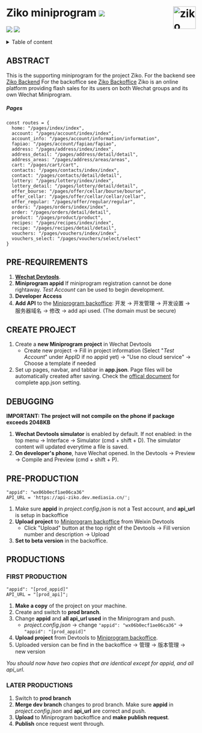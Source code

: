 # Ziko miniprogram ![](https://img.shields.io/badge/Version-1-informational?style=flat&logoColor=white&color=orange) <img src="/src/images/zikoland_logo.png" alt="ziko logo" align="right" height="60" />
![](https://img.shields.io/badge/-JavaScript-informational?style=flat&logo=javascript&logoColor=white&color=blue) ![](https://img.shields.io/badge/-CSS-informational?style=flat&logo=CSS3&logoColor=white&color=blue)

<details>
<summary>Table of content</summary>

-   [Abstract](#abstract)
    -   [Pages](#pages)
-   [Pre-Reqirements](#pre-requirements)
-   [Create Project](#create-project)
-   [Debugging](#debugging)
-   [Pre Production](#pre-production)
-   [Productions](#productions)
    -   [First Production](#first-production)
    -   [Later Productions](#later-productions)
</details>

## ABSTRACT
This is the supporting miniprogram for the project Ziko.
For the backend see [Ziko Backend](https://git.mediasia-group.com/ziko/ziko-backend)
For the backoffice see [Ziko Backoffice](https://git.mediasia-group.com/ziko/ziko-backoffice)
Ziko is an online platform providing flash sales for its users on both Wechat groups and its own Wechat Miniprogram.


##### Pages
```
const routes = {
  home: "/pages/index/index",
  account: "/pages/account/index/index",
  account_info: "/pages/account/information/information",
  fapiao: "/pages/account/fapiao/fapiao",
  address: "/pages/address/index/index",
  address_detail: "/pages/address/detail/detail",
  address_areas: "/pages/address/areas/areas",
  cart: "/pages/cart/cart",
  contacts: "/pages/contacts/index/index",
  contact: "/pages/contacts/detail/detail",
  lottery: "/pages/lottery/index/index",
  lottery_detail: "/pages/lottery/detail/detail",
  offer_bourse: "/pages/offer/cellar/bourse/bourse",
  offer_cellar: "/pages/offer/cellar/cellar/cellar",
  offer_regular: "/pages/offer/regular/regular",
  orders: "/pages/orders/index/index",
  order: "/pages/orders/detail/detail",
  product: "/pages/product/product",
  recipes: "/pages/recipes/index/index",
  recipe: "/pages/recipes/detail/detail",
  vouchers: "/pages/vouchers/index/index",
  vouchers_select: "/pages/vouchers/select/select"
}

```        


## PRE-REQUIREMENTS
1. **[Wechat Devtools](https://developers.weixin.qq.com/miniprogram/dev/devtools/download.html)**.
2. **Miniprogram appid** If miniprogram registration cannot be done rightaway. _Test Account_ can be used to begin development.
3. **Developer Access**
4. **Add API** to the [Miniprogram backoffice](mp.weixin.qq.com): 开发 -> 开发管理 -> 开发设置 -> 服务器域名 -> 修改 -> add api used. (The domain must be secure)


## CREATE PROJECT
1. Create a **new Miniprogram project** in Wechat Devtools
    - Create new project -> Fill in project information (Select "_Test Account_" under AppID if no appid yet) -> "Use no cloud service" -> Choose a template if needed
2. Set up pages, navbar, and tabbar in **app.json**. Page files will be automatically created after saving. Check the [offical document](https://developers.weixin.qq.com/miniprogram/dev/reference/configuration/app.html) for complete app.json setting.


## DEBUGGING
**IMPORTANT: The project will not compile on the phone if package exceeds 2048KB**
1. **Wechat Devtools simulator** is enabled by default. If not enabled: in the top menu -> Interface -> Simulator (cmd + shift + D). The simulator content will updated everytime a file is saved.
2. **On developer's phone**, have Wechat opened. In the Devtools -> Preview -> Compile and Preview (cmd + shift + P).


## PRE-PRODUCTION
```
"appid": "wx06b0ecf1ae06ca36"
API_URL = 'https://api-ziko.dev.mediasia.cn/';
```
1. Make sure **appid** in *project.config.json* is not a Test account, and **api_url** is setup in backoffice
2. **Upload project** to [Miniprogram backoffice](mp.weixin.qq.com) from Weixin Devtools
    - Click "Upload" button at the top right of the Devtools -> Fill version number and description -> Upload
3. **Set to beta version** in the backoffice.


##  PRODUCTIONS
###  FIRST PRODUCTION
```
"appid": "[prod_appid]"
API_URL = "[prod_api]";
```
1. **Make a copy** of the project on your machine.
2. Create and switch to **prod branch**.
3. Change **appid** and **all api_url used** in the Miniprogram and push.
    - *project.config.json* -> change `"appid": "wx06b0ecf1ae06ca36"` -> `"appid": "[prod_appid]"`
4. **Upload project** from Devtools to [Miniprogram backoffice](mp.weixin.qq.com).
5. Uploaded version can be find in the backoffice -> 管理 -> 版本管理 -> new version

_You should now have two copies that are identical except for appid, and all api_url._


### LATER PRODUCTIONS
1. Switch to **prod branch**
2. **Merge dev branch** changes to prod branch. Make sure **appid** in _project.config.json_ and **api_url** are correct and push. 
3. **Upload** to Miniprogram backoffice and **make publish request**.
4. **Publish** once request went through.